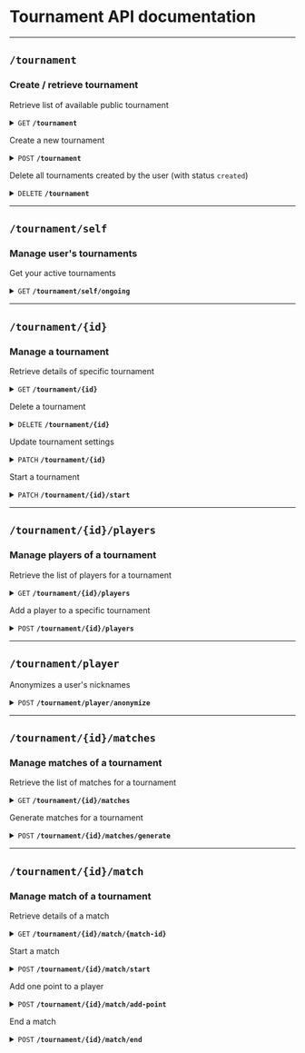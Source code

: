 # Tournament API documentation

--------------------------------------------------------------------------------

## `/tournament`

### Create / retrieve tournament

Retrieve list of available public tournament

<details>
 <summary><code>GET</code> <code><b>/tournament</b></code></summary>


### Parameters

#### Query

> | name                | value type | description                                              | type      |
> |---------------------|------------|----------------------------------------------------------|-----------|
> | `page`              | Integer    | the current page                                         | Optional  |
> | `page-size`         | Integer    | the number of items per page, defaults to 10, maximum 50 | Optional  |
> | `display-private`   | none       | display private tournament                               | Optional  |
> | `display-completed` | none       | display completed tournament                             | Optional  |

### Responses

> | http code | content-type               | response                                     |
> |-----------|----------------------------|----------------------------------------------|
> | `200`     | `application/json`         | `{"public-tournaments": [tournament1, ...]}` |
> | `401`     | `application/json`         | `{"errors":["AAA", ...]}`                    |

</details>

Create a new tournament

<details>
 <summary><code>POST</code> <code><b>/tournament</b></code></summary>


### Parameters

#### Body

- Tournament name must be between 3 and 20 characters and can only contain alnum and space
- Players must be between 2 and 16 (optional, default = 16 players)
- Nickname for the tournament (optional)
- A boolean that specifies if tournament is private
- A password for the tournament (if is-private is true)

> ```javascript
> {
>     "name": "World Championship",
>     "max-players": 16,
>     "is-private": true,
>     "password": "Password1%"
>     "nickname": "Player"
> }
> ```

### Responses

> | http code     | content-type       | response                               |
> |---------------|--------------------|----------------------------------------|
> | `201`         | `application/json` | `{"id": 1, "name": "Tournament", ...}` |
> | `400` / `401` | `application/json` | `{"errors": ["AAA", "BBB", "..."]}`    |

</details>

Delete all tournaments created by the user (with status `created`)

<details>
 <summary><code>DELETE</code> <code><b>/tournament</b></code></summary>

### Parameters

None

### Responses

> | http code | content-type       | response                                                            |
> |-----------|--------------------|---------------------------------------------------------------------|
> | `200`     | `application/json` | `{"message": "tournaments created by this user have been deleted"}` |
> | `401`     | `application/json` | `{"errors": ["error message", ...]}`                                |


</details>

--------------------------------------------------------------------------------

## `/tournament/self`

### Manage user's tournaments

Get your active tournaments

<details>
 <summary><code>GET</code> <code><b>/tournament/self/ongoing</b></code></summary>


### Parameters

None

### Responses

> | http code     | content-type       | response                                                     |
> |---------------|--------------------|--------------------------------------------------------------|
> | `201`         | `application/json` | `{"nb_active_tournaments": 2, "active_tournaments": [...]}`  |
> | `400` / `401` | `application/json` | `{"errors": ["AAA", "BBB", "..."]}`                          |

</details>

--------------------------------------------------------------------------------

## `/tournament/{id}`

### Manage a tournament

Retrieve details of specific tournament

<details>
 <summary><code>GET</code> <code><b>/tournament/{id}</b></code></summary>

### Parameters

None

### Responses

Body

> ```javascript
> {
>       "id": 1,
>       "name": "Tournament",
>       "max-players": 16,
>       "nb-players": 1,
>       "players": [
>          {
>             "nickname": "Player",
>             "user_id": 2
>           }
>       ],
>       "is-private": true,
>       "status": "created",
>       "admin": "edelage",
> 

> | http code | content-type       | response                               |
> |-----------|--------------------|----------------------------------------|
> | `200`     | `application/json` | `{"id": 1, "name": "Tournament", ...}` |
> | `404`     | `application/json` | `{"errors": ["error message", ...]}`   |

</details>

Delete a tournament

<details>
 <summary><code>DELETE</code> <code><b>/tournament/{id}</b></code></summary>

### Parameters

None

### Responses

> | http code                     | content-type       | response                                         |
> |-------------------------------|--------------------|--------------------------------------------------|
> | `200`                         | `application/json` | `{"message": "tournament successfully deleted"}` |
> | `400` / `401` / `403` / `404` | `application/json` | `{"errors": ["error message", ...]}`             |

</details>

Update tournament settings

<details>
 <summary><code>PATCH</code> <code><b>/tournament/{id}</b></code></summary>

### Parameters

#### Body

- Tournament name must be between 3 and 20 characters and can only contain alnum and space (optional)
- Players must be between 2 and 16 (optional)
- A boolean that specifies if tournament is private (optional)
- A password for the tournament (optional)

> ```javascript
> {
>   "name": "World Championship",
>   "max-players": 16,
>   "is-private": true,
>   "password": "Password1%"
> }

### Responses

> | http code      | content-type       | response                               |
> |----------------|--------------------|----------------------------------------|
> | `200`          | `application/json` | `{"id": 1, "name": "Tournament", ...}` |
> | `400` / `403`  | `application/json` | `{"errors": ["AAA", "BBB", "..."]}`    |

</details>

Start a tournament

<details>
 <summary><code>PATCH</code> <code><b>/tournament/{id}/start</b></code></summary>

### Parameters

None

### Responses

> | http code | content-type       | response                            |
> |-----------|--------------------|-------------------------------------|
> | `200`     | `application/json` | `{"message": "..."}`                |
> | `400`     | `application/json` | `{"errors": ["AAA", "BBB", "..."]}` |

</details>

--------------------------------------------------------------------------------

## `/tournament/{id}/players`

### Manage players of a tournament

Retrieve the list of players for a tournament

<details>
 <summary><code>GET</code> <code><b>/tournament/{id}/players</b></code></summary>

### Responses

#### Body

> ```javascript
>   {
>       "max-players": 16,
>       "players": [
>           {
>               "nickname": "Player",
>               "user_id": 2
>           }     
>       ] 
>   }
> ```

> | http code | content-type       | response                                          |
> |-----------|--------------------|---------------------------------------------------|
> | `200`     | `application/json` | `{"players": [{"nickname": "Player", ...}, ...]}` |
> | `404`     | `application/json` | `{"errors": ["AAA", ...]}`                        |

</details>

Add a player to a specific tournament

<details>
 <summary><code>POST</code> <code><b>/tournament/{id}/players</b></code></summary>

### Parameters

#### Body

- Nickname for the tournament
- The tournament password (if tournament is private)

> ```javascript
> {
>     "nickname": "Player"
> }
> ```

### Responses

> | http code              | content-type       | response                                        |
> |------------------------|--------------------|-------------------------------------------------|
> | `201`                  | `application/json` | `{"id": 1, "nickname": "Player", "user_id": 2}` |
> | `400` / `403` / `404`  | `application/json` | `{"errors": ["AAA", "BBB", "..."]}`             |

</details>

--------------------------------------------------------------------------------

## `/tournament/player`

Anonymizes a user's nicknames

<details>
 <summary><code>POST</code> <code><b>/tournament/player/anonymize</b></code></summary>

### Parameters

None

### Responses

> | http code | content-type       | response                                        |
> |-----------|--------------------|-------------------------------------------------|
> | `200`     | `application/json` | `{"message": "player successfully anonymized"}` |

</details>

--------------------------------------------------------------------------------

## `/tournament/{id}/matches`

### Manage matches of a tournament

Retrieve the list of matches for a tournament

<details>
 <summary><code>GET</code> <code><b>/tournament/{id}/matches</b></code></summary>

### Parameters

None

### Responses

> Example:
> ```javascript
> {
>  "nb-matches": 14,
>   "matches": [
>       {
>           "id": 1,
>           "status": "Finished",
>           "player1": "Player1",
>           "player2": "Player2",
>           "player_1_score": 2,
>           "player_2_score": 1,
>           "winner": "Player1"
>       },
>       {
>           ...
>       }
> ]
> }
> ```

</details>

Generate matches for a tournament

<details>
 <summary><code>POST</code> <code><b>/tournament/{id}/matches/generate</b></code></summary>

### Parameters

#### Body

- Randomly generate matches (optional, default = false)

> ```javascript
> {
>   "random": true
> }

### Responses

> | http code | content-type       | response                               |
> |-----------|--------------------|----------------------------------------|
> | `200`     | `application/json` | `{"nb-matches": 14, "matches": [...]}` |
> | `404`     | `application/json` | `{"errors": ["AAA", ...]}`             |

</details>

--------------------------------------------------------------------------------

## `/tournament/{id}/match`

### Manage match of a tournament

Retrieve details of a match

<details>
 <summary><code>GET</code> <code><b>/tournament/{id}/match/{match-id}</b></code></summary>

### Parameters

None

### Responses

> Example:
> ```javascript
> {
>   "id": 1,
>   "status": "Finished",
>   "player1": "Player1",
>   "player2": "Player2",
>   "player_1_score": 2,
>   "player_2_score": 1,
>   "winner": "Player1"
> }
> ```

> | http code | content-type       | response                                   |
> |-----------|--------------------|--------------------------------------------|
> | `200`     | `application/json` | `{"id": 1, "status": "In-progress", ...}`  |
> | `404`     | `application/json` | `{"errors": ["AAA", ...]}`                 |

</details>

Start a match

<details>
 <summary><code>POST</code> <code><b>/tournament/{id}/match/start</b></code></summary>

### Parameters

#### Body

- The first player
- The second player

> ```javascript
> {
>   "player1": 1,
>   "player2": 2
> }

### Responses

> | http code | content-type       | response                                  |
> |-----------|--------------------|-------------------------------------------|
> | `200`     | `application/json` | `{"id": 1, "status": "In-progress", ...}` |
> | `400`     | `application/json` | `{"errors": ["AAA", "BBB", "..."]}`       |

</details>

Add one point to a player

<details>
 <summary><code>POST</code> <code><b>/tournament/{id}/match/add-point</b></code></summary>

### Parameters

#### Body

- The player to add a point

> ```javascript
> {
>   "player": 1
> }
> ```

### Responses

> | http code | content-type       | response                                  |
> |-----------|--------------------|-------------------------------------------|
> | `200`     | `application/json` | `{"id": 1, "status": "In-progress", ...}` |
> | `400`     | `application/json` | `{"errors": ["AAA", "BBB", "..."]}`       |

</details>

End a match

<details>
 <summary><code>POST</code> <code><b>/tournament/{id}/match/end</b></code></summary>

### Parameters

#### Body

- Winner of the match

> ```javascript
> {
>   "winner": 2
> }
> ```

### Responses

> | http code | content-type       | response                               |
> |-----------|--------------------|----------------------------------------|
> | `200`     | `application/json` | `{"id": 1, "status": "Finished", ...}` |
> | `400`     | `application/json` | `{"errors": ["AAA", "BBB", "..."]}`    |

</details>
